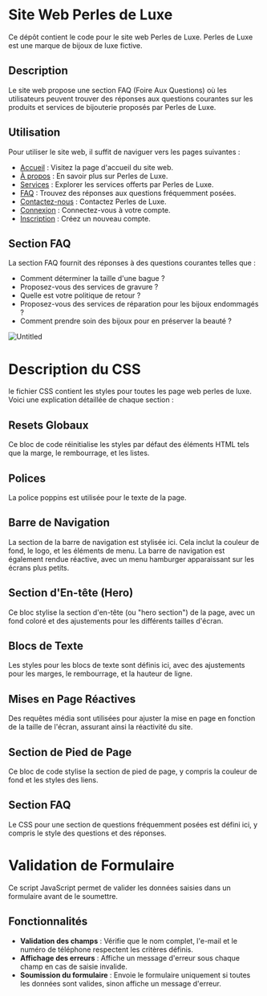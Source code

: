 # Site Web Perles de Luxe

Ce dépôt contient le code pour le site web Perles de Luxe. Perles de Luxe est une marque de bijoux de luxe fictive.

## Description

Le site web propose une section FAQ (Foire Aux Questions) où les utilisateurs peuvent trouver des réponses aux questions courantes sur les produits et services de bijouterie proposés par Perles de Luxe.

## Utilisation

Pour utiliser le site web, il suffit de naviguer vers les pages suivantes :

- [Accueil](index.html) : Visitez la page d'accueil du site web.
- [À propos](about.html) : En savoir plus sur Perles de Luxe.
- [Services](services.html) : Explorer les services offerts par Perles de Luxe.
- [FAQ](faq.html) : Trouvez des réponses aux questions fréquemment posées.
- [Contactez-nous](contact.html) : Contactez Perles de Luxe.
- [Connexion](register.html) : Connectez-vous à votre compte.
- [Inscription](signup.html) : Créez un nouveau compte.

## Section FAQ

La section FAQ fournit des réponses à des questions courantes telles que :

- Comment déterminer la taille d'une bague ?
- Proposez-vous des services de gravure ?
- Quelle est votre politique de retour ?
- Proposez-vous des services de réparation pour les bijoux endommagés ?
- Comment prendre soin des bijoux pour en préserver la beauté ?
  

![Untitled](https://github.com/mekency/PerlesDeLuxeU3/assets/146897394/e2652c2d-f344-44de-96a6-3ae13d670e92)



# Description du CSS
le fichier CSS contient les styles pour toutes les page web perles de luxe. Voici une explication détaillée de chaque section :

## Resets Globaux
Ce bloc de code réinitialise les styles par défaut des éléments HTML tels que la marge, le rembourrage, et les listes.

## Polices
La police poppins est utilisée pour le texte de la page.

## Barre de Navigation
La section de la barre de navigation est stylisée ici. Cela inclut la couleur de fond, le logo, et les éléments de menu. La barre de navigation est également rendue réactive, avec un menu hamburger apparaissant sur les écrans plus petits.

## Section d'En-tête (Hero)
Ce bloc stylise la section d'en-tête (ou "hero section") de la page, avec un fond coloré et des ajustements pour les différents tailles d'écran.

## Blocs de Texte
Les styles pour les blocs de texte sont définis ici, avec des ajustements pour les marges, le rembourrage, et la hauteur de ligne.

## Mises en Page Réactives
Des requêtes média sont utilisées pour ajuster la mise en page en fonction de la taille de l'écran, assurant ainsi la réactivité du site.

## Section de Pied de Page
Ce bloc de code stylise la section de pied de page, y compris la couleur de fond et les styles des liens.

## Section FAQ
Le CSS pour une section de questions fréquemment posées est défini ici, y compris le style des questions et des réponses.


# Validation de Formulaire

Ce script JavaScript permet de valider les données saisies dans un formulaire avant de le soumettre.

## Fonctionnalités

- **Validation des champs** : Vérifie que le nom complet, l'e-mail et le numéro de téléphone respectent les critères définis.
- **Affichage des erreurs** : Affiche un message d'erreur sous chaque champ en cas de saisie invalide.
- **Soumission du formulaire** : Envoie le formulaire uniquement si toutes les données sont valides, sinon affiche un message d'erreur.







